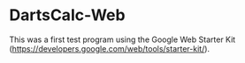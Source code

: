 # DartsCalc-Web
This was a first test program using the Google Web Starter Kit (https://developers.google.com/web/tools/starter-kit/).
